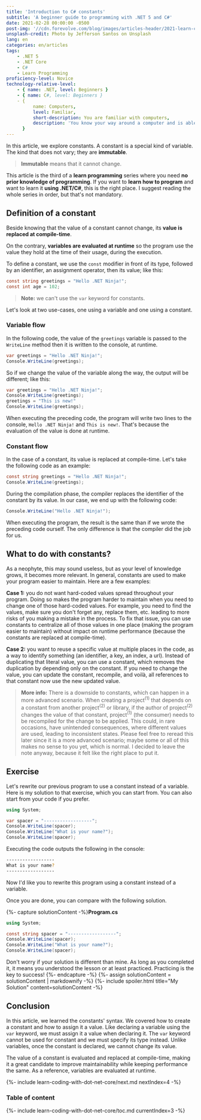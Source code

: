 ```yaml
---
title: 'Introduction to C# constants'
subtitle: 'A beginner guide to programming with .NET 5 and C#'
date: 2021-02-28 00:00:00 -0500
post-img: '//cdn.forevolve.com/blog/images/articles-header/2021-learn-coding-with-dot-net-core.png'
unsplash-credit: Photo by Jefferson Santos on Unsplash
lang: en
categories: en/articles
tags:
    - .NET 5
    - .NET Core
    - C#
    - Learn Programming
proficiency-level: Novice
technology-relative-level:
    - { name: .NET, level: Beginners }
    - { name: C#, level: Beginners }
    - {
          name: Computers,
          level: Familiar,
          short-description: You are familiar with computers,
          description: 'You know your way around a computer and is able to install a software, configure your OS, open a terminal, and perform other similar simple tasks.',
      }
---
```


In this article, we explore constants.
A constant is a special kind of variable.
The kind that does not vary; they are **immutable**.

> **Immutable** means that it cannot change.

This article is the third of a **learn programming** series where you need **no prior knowledge of programming**.
If you want to **learn how to program** and want to learn it **using .NET/C#**, this is the right place.
I suggest reading the whole series in order, but that's not mandatory.<!--more-->

## Definition of a constant

Beside knowing that the value of a constant cannot change, its **value is replaced at compile-time**.

On the contrary, **variables are evaluated at runtime** so the program use the value they hold at the time of their usage, during the execution.

To define a constant, we use the `const` modifier in front of its type, followed by an identifier, an assignment operator, then its value; like this:

```csharp
const string greetings = "Hello .NET Ninja!";
const int age = 102;
```

> **Note:** we can't use the `var` keyword for constants.

Let's look at two use-cases, one using a variable and one using a constant.

### Variable flow

In the following code, the value of the `greetings` variable is passed to the `WriteLine` method then it is written to the console, at runtime.

```csharp
var greetings = "Hello .NET Ninja!";
Console.WriteLine(greetings);
```

So if we change the value of the variable along the way, the output will be different; like this:

```csharp
var greetings = "Hello .NET Ninja!";
Console.WriteLine(greetings);
greetings = "This is new!"
Console.WriteLine(greetings);
```

When executing the preceding code, the program will write two lines to the console, `Hello .NET Ninja!` and `This is new!`.
That's because the evaluation of the value is done at runtime.

### Constant flow

In the case of a constant, its value is replaced at compile-time.
Let's take the following code as an example:

```csharp
const string greetings = "Hello .NET Ninja!";
Console.WriteLine(greetings);
```

During the compilation phase, the compiler replaces the identifier of the constant by its value.
In our case, we end up with the following code:

```csharp
Console.WriteLine("Hello .NET Ninja!");
```

When executing the program, the result is the same than if we wrote the preceding code ourself.
The only difference is that the compiler did the job for us.

## What to do with constants?

As a neophyte, this may sound useless, but as your level of knowledge grows, it becomes more relevant.
In general, constants are used to make your program easier to maintain.
Here are a few examples:

**Case 1:** you do not want hard-coded values spread throughout your program.
Doing so makes the program harder to maintain when you need to change one of those hard-coded values.
For example, you need to find the values, make sure you don't forget any, replace them, etc. leading to more risks of you making a mistake in the process.
To fix that issue, you can use constants to centralize all of those values in one place (making the program easier to maintain) without impact on runtime performance (because the constants are replaced at compile-time).

**Case 2:** you want to reuse a specific value at multiple places in the code, as a way to identify something (an identifier, a key, an index, a url).
Instead of duplicating that literal value, you can use a constant, which removes the duplication by depending only on the constant.
If you need to change the value, you can update the constant, recompile, and voilà, all references to that constant now use the new updated value.

> **More info:** There is a downside to constants, which can happen in a more advanced scenario.
> When creating a project<sup>(1)</sup> that depends on a constant from another project<sup>(2)</sup> or library, if the author of project<sup>(2)</sup> changes the value of that constant, project<sup>(1)</sup> (the consumer) needs to be recompiled for the change to be applied.
> This could, in rare occasions, have unintended consequences, where different values are used, leading to inconsistent states.
> Please feel free to reread this later since it is a more advanced scenario; maybe some or all of this makes no sense to you yet, which is normal.
> I decided to leave the note anyway, because it felt like the right place to put it.

## Exercise

Let's rewrite our previous program to use a constant instead of a variable.
Here is my solution to that exercise, which you can start from.
You can also start from your code if you prefer.

```csharp
using System;

var spacer = "------------------";
Console.WriteLine(spacer);
Console.WriteLine("What is your name?");
Console.WriteLine(spacer);
```

Executing the code outputs the following in the console:

```bash
------------------
What is your name?
------------------
```

Now I'd like you to rewrite this program using a constant instead of a variable.

Once you are done, you can compare with the following solution.

{%- capture solutionContent -%}**Program.cs**

```csharp
using System;

const string spacer = "------------------";
Console.WriteLine(spacer);
Console.WriteLine("What is your name?");
Console.WriteLine(spacer);
```

Don't worry if your solution is different than mine.
As long as you completed it, it means you understood the lesson or at least practiced.
Practicing is the key to success!
{%- endcapture -%}
{%- assign solutionContent = solutionContent | markdownify -%}
{%- include spoiler.html title="My Solution" content=solutionContent -%}

## Conclusion

In this article, we learned the constants' syntax.
We covered how to create a constant and how to assign it a value.
Like declaring a variable using the `var` keyword, we must assign it a value when declaring it.
The `var` keyword cannot be used for constant and we must specify its type instead.
Unlike variables, once the constant is declared, we cannot change its value.

The value of a constant is evaluated and replaced at compile-time, making it a great candidate to improve maintainability while keeping performance the same.
As a reference, variables are evaluated at runtime.

{%- include learn-coding-with-dot-net-core/next.md nextIndex=4 -%}

### Table of content

{%- include learn-coding-with-dot-net-core/toc.md currentIndex=3 -%}
